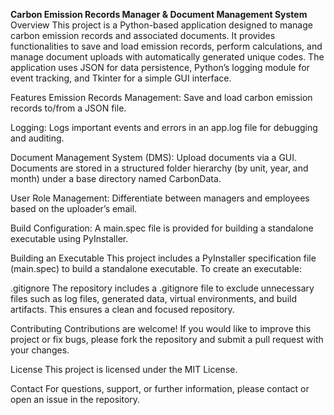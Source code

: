 **Carbon Emission Records Manager & Document Management System**
Overview
This project is a Python-based application designed to manage carbon emission records and associated documents. It provides functionalities to save and load emission records, 
perform calculations, and manage document uploads with automatically generated unique codes. The application uses JSON for data persistence, Python’s logging module for event tracking, 
and Tkinter for a simple GUI interface.

Features
Emission Records Management:
Save and load carbon emission records to/from a JSON file.

Logging:
Logs important events and errors in an app.log file for debugging and auditing.

Document Management System (DMS):
Upload documents via a GUI. Documents are stored in a structured folder hierarchy (by unit, year, and month) under a base directory named CarbonData.

User Role Management:
Differentiate between managers and employees based on the uploader’s email.

Build Configuration:
A main.spec file is provided for building a standalone executable using PyInstaller.

Building an Executable
This project includes a PyInstaller specification file (main.spec) to build a standalone executable. To create an executable:


.gitignore
The repository includes a .gitignore file to exclude unnecessary files such as log files, generated data, virtual environments, and build artifacts. This ensures a clean and focused repository.

Contributing
Contributions are welcome! If you would like to improve this project or fix bugs, please fork the repository and submit a pull request with your changes.

License
This project is licensed under the MIT License.

Contact
For questions, support, or further information, please contact or open an issue in the repository.
